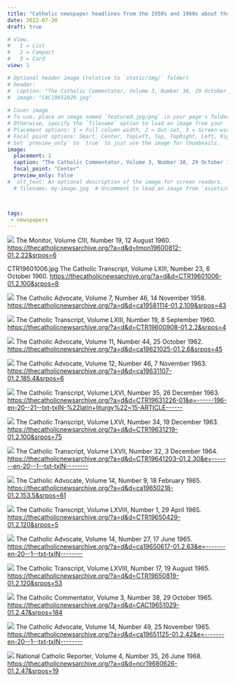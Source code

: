 ```yaml
---
title: "Catholic newspaper headlines from the 1950s and 1960s about the liturgical reforms"
date: 2022-07-30
draft: true 

# View.
#   1 = List
#   2 = Compact
#   3 = Card
view: 1

# Optional header image (relative to `static/img/` folder)
# header:
#  caption: "The Catholic Commentator, Volume 3, Number 38, 29 October 1965."
#  image: "CAC19651029.jpg"
  
# Cover image
# To use, place an image named `featured.jpg/png` in your page's folder.
# Otherwise, specify the `filename` option to load an image from your `assets/media/` folder.
# Placement options: 1 = Full column width, 2 = Out-set, 3 = Screen-width
# Focal point options: Smart, Center, TopLeft, Top, TopRight, Left, Right, BottomLeft, Bottom, BottomRight
# Set `preview_only` to `true` to just use the image for thumbnails.
image:
  placement: 1
  caption: "The Catholic Commentator, Volume 3, Number 38, 29 October 1965"
  focal_point: "Center"
  preview_only: false
#  alt_text: An optional description of the image for screen readers.
  # filename: my-image.jpg  # Uncomment to load an image from `assets/media/` instead.  



tags:
 - newspapers
---
```


![](/uploads/headlines/tmon19600812.jpg)
The Monitor, Volume CIII, Number 19, 12 August 1960. https://thecatholicnewsarchive.org/?a=d&d=tmon19600812-01.2.22&srpos=6

CTR19601006.jpg
The Catholic Transcript, Volume LXIII, Number 23, 6 October 1960. https://thecatholicnewsarchive.org/?a=d&d=CTR19601006-01.2.100&srpos=8

![](/uploads/headlines/ca19581114.jpg)
The Catholic Advocate, Volume 7, Number 46, 14 November 1958. https://thecatholicnewsarchive.org/?a=d&d=ca19581114-01.2.109&srpos=43

![](/uploads/headlines/CTR19600908.jpg)
The Catholic Transcript, Volume LXIII, Number 19, 8 September 1960. https://thecatholicnewsarchive.org/?a=d&d=CTR19600908-01.2.2&srpos=4

![](/uploads/headlines/ca19621025.jpg)
The Catholic Advocate, Volume 11, Number 44, 25 October 1962. https://thecatholicnewsarchive.org/?a=d&d=ca19621025-01.2.6&srpos=45

![](/uploads/headlines/ca19631107.jpg)
The Catholic Advocate, Volume 12, Number 46, 7 November 1963. https://thecatholicnewsarchive.org/?a=d&d=ca19631107-01.2.185.4&srpos=6

![](/uploads/headlines/CTR19631226.jpg)
The Catholic Transcript, Volume LXVI, Number 35, 26 December 1963. https://thecatholicnewsarchive.org/?a=d&d=CTR19631226-01&e=------196-en-20--21--txt-txIN-%22latin+liturgy%22~15-ARTICLE------

![](/uploads/headlines/CTR19631219.jpg)
The Catholic Transcript, Volume LXVI, Number 34, 19 December 1963. https://thecatholicnewsarchive.org/?a=d&d=CTR19631219-01.2.100&srpos=75

![](/uploads/headlines/CTR19641203.jpg)
The Catholic Transcript, Volume LXVII, Number 32, 3 December 1964. https://thecatholicnewsarchive.org/?a=d&d=CTR19641203-01.2.30&e=-------en-20--1--txt-txIN--------

![](/uploads/headlines/ca19650218.jpg)
The Catholic Advocate, Volume 14, Number 9, 18 February 1965. https://thecatholicnewsarchive.org/?a=d&d=ca19650218-01.2.153.5&srpos=61

![](/uploads/headlines/CTR19650429.jpg)
The Catholic Transcript, Volume LXVIII, Number 1, 29 April 1965. https://thecatholicnewsarchive.org/?a=d&d=CTR19650429-01.2.120&srpos=5

![](/uploads/headlines/ca19650617.jpg)
The Catholic Advocate, Volume 14, Number 27, 17 June 1965. https://thecatholicnewsarchive.org/?a=d&d=ca19650617-01.2.63&e=-------en-20--1--txt-txIN--------

![](/uploads/headlines/CTR19650819.jpg)
The Catholic Transcript, Volume LXVIII, Number 17, 19 August 1965. https://thecatholicnewsarchive.org/?a=d&d=CTR19650819-01.2.120&srpos=53

![](/uploads/headlines/CAC19651029.jpg)
The Catholic Commentator, Volume 3, Number 38, 29 October 1965. https://thecatholicnewsarchive.org/?a=d&d=CAC19651029-01.2.47&srpos=184

![](/uploads/headlines/ca19651125.jpg)
The Catholic Advocate, Volume 14, Number 49, 25 November 1965. https://thecatholicnewsarchive.org/?a=d&d=ca19651125-01.2.42&e=-------en-20--1--txt-txIN--------

![](/uploads/headlines/ncr19680626.jpg)
National Catholic Reporter, Volume 4, Number 35, 26 June 1968. https://thecatholicnewsarchive.org/?a=d&d=ncr19680626-01.2.47&srpos=19
